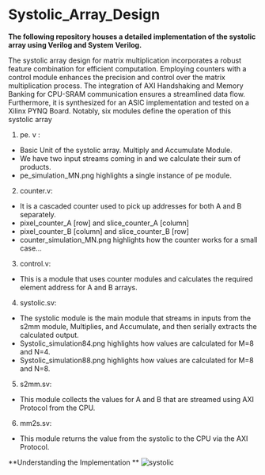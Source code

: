 # Systolic_Array_Design
**The following repository houses a detailed implementation of the systolic array using Verilog and System Verilog.**

The systolic array design for matrix multiplication incorporates a robust feature combination for efficient computation. Employing counters with a control module enhances the precision and control over the matrix multiplication process. The integration of AXI Handshaking and Memory Banking for CPU-SRAM communication ensures a streamlined data flow. Furthermore, it is synthesized for an ASIC implementation and tested on a Xilinx PYNQ Board.
Notably, six modules define the operation of this systolic array
1) pe. v : 
- Basic Unit of the systolic array. Multiply and Accumulate Module.
- We have two input streams coming in and we calculate their sum of products.
- pe_simulation_MN.png highlights a single instance of pe module.

2) counter.v:
- It is a cascaded counter used to pick up addresses for both A and B separately.
- pixel_counter_A [row] and slice_counter_A [column]
- pixel_counter_B [column] and slice_counter_B [row]
- counter_simulation_MN.png highlights how the counter works for a small case...

3) control.v:
- This is a module that uses counter modules and calculates the required element address for A and B arrays.

4) systolic.sv:
- The systolic module is the main module that streams in inputs from the s2mm module, Multiplies, and Accumulate, and then serially extracts the calculated output.
- Systolic_simulation84.png highlights how values are calculated for M=8 and N=4.
- Systolic_simulation88.png highlights how values are calculated for M=8 and N=8.
  
5) s2mm.sv: 
- This module collects the values for A and B that are streamed using AXI Protocol from the CPU. 

6) mm2s.sv:
- This module returns the value from the systolic to the CPU via the AXI Protocol.

**Understanding the Implementation
**
![systolic](https://github.com/Ashwin4514/Systolic_Array_Design/assets/64789016/a6cf2d6e-1662-491a-8cc9-555e405d5611)
